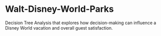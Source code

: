 # Walt-Disney-World-Parks
Decision Tree Analysis that explores how decision-making can influence a Disney World vacation and overall guest satisfaction.
